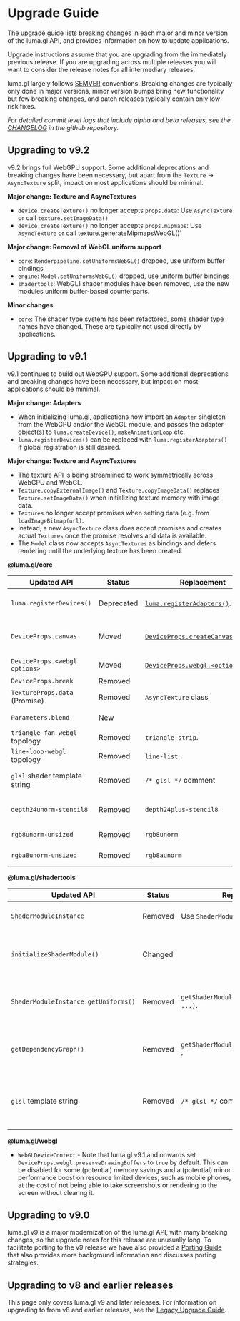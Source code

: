 # Upgrade Guide

The upgrade guide lists breaking changes in each major and minor version of the luma.gl API, and provides information on how to update applications.

Upgrade instructions assume that you are upgrading from the immediately previous release.
If you are upgrading across multiple releases you will want to consider the release notes for all
intermediary releases.

luma.gl largely follows [SEMVER](https://semver.org) conventions. Breaking changes are typically only done in major versions, minor version bumps bring new functionality but few breaking changes, and patch releases typically contain only low-risk fixes.

*For detailed commit level logs that include alpha and beta releases, see the [CHANGELOG](https://github.com/visgl/luma.gl/blob/master/CHANGELOG.md) in the github repository.*

## Upgrading to v9.2

v9.2 brings full WebGPU support. Some additional deprecations and breaking changes have been necessary, but apart from the `Texture` -> `AsyncTexture` split, impact on most applications should be minimal. 

**Major change: Texture and AsyncTextures**
- `device.createTexture()` no longer accepts `props.data`: Use `AsyncTexture` or call `texture.setImageData()`
- `device.createTexture()` no longer accepts `props.mipmaps`: Use `AsyncTexture` or call texture.generateMipmapsWebGL()`

**Major change: Removal of WebGL uniform support**
- `core`: `Renderpipeline.setUniformsWebGL()` dropped, use uniform buffer bindings
- `engine`: `Model.setUniformsWebGL()` dropped, use uniform buffer bindings
- `shadertools`: WebGL1 shader modules have been removed, use the new modules uniform buffer-based counterparts.

**Minor changes**
- `core`: The shader type system has been refactored, some shader type names have changed. These are typically not used directly by applications.

## Upgrading to v9.1

v9.1 continues to build out WebGPU support. Some additional deprecations and breaking changes have been necessary, but impact on most applications should be minimal.

**Major change: Adapters**

- When initializing luma.gl, applications now import an `Adapter` singleton from the WebGPU and/or the WebGL module, and passes the adapter object(s) to `luma.createDevice()`, `makeAnimationLoop` etc. 
- `luma.registerDevices()` can be replaced with `luma.registerAdapters()` if global registration is still desired.

**Major change: Texture and AsyncTextures**

- The texture API is being streamlined to work symmetrically across WebGPU and WebGL.
- `Texture.copyExternalImage()` and `Texture.copyImageData()` replaces `Texture.setImageData()` when initializing texture memory with image data.
- `Textures` no longer accept promises when setting data (e.g. from `loadImageBitmap(url)`. 
- Instead, a new `AsyncTexture` class does accept promises and creates actual `Textures` once the promise resolves and data is available.
- The `Model` class now accepts `AsyncTextures` as bindings and defers rendering until the underlying texture has been created.

**@luma.gl/core**

| Updated API                   | Status     | Replacement                                  | Comment                                                         |
| ----------------------------- | ---------- | -------------------------------------------- | --------------------------------------------------------------- |
| `luma.registerDevices()`      | Deprecated | [`luma.registerAdapters()`][adapters].       | Adapters provide a cleaner way to work with GPU backends.       |
| `DeviceProps.canvas`          | Moved      | [`DeviceProps.createCanvasContext`][canvas]. | Move canvas related props to `props.createCanvasContext: {}`.   |
| `DeviceProps.<webgl options>` | Moved      | [`DeviceProps.webgl.<options>`][webgl].      | Move canvas related props to `props.webgl: {}`.                 |
| `DeviceProps.break`           | Removed    |                                              | Use an alterative [debugger][debugging]                         |
| `TextureProps.data` (Promise) | Removed    | `AsyncTexture` class                         | `Texture` no longer accept promises. Use `AsyncTexture`         |
| `Parameters.blend`            | New        |                                              | Explicit activation of color blending                           |
| `triangle-fan-webgl` topology | Removed    | `triangle-strip`.                            | Reorganize your geometries                                      |
| `line-loop-webgl` topology    | Removed    | `line-list`.                                 | Reorganize your geometries                                      |
| `glsl` shader template string | Removed    | `/* glsl */` comment                         | Enable syntax highlighting in vscode using before shader string |
| `depth24unorm-stencil8`       | Removed    | `depth24plus-stencil8`                       | The `TextureFormat` was dropped from the WebGPU spec            |
| `rgb8unorm-unsized`           | Removed    | `rgb8unorm`                                  | Drop support for unsized WebGL1 `TextureFormat`                 |
| `rgba8unorm-unsized`          | Removed    | `rgb8aunorm`                                 | Drop support for unsized WebGL1 `TextureFormat`                 |

[adapters]: /docs/api-reference/core/luma#lumaregisteradapters
[canvas]: /docs/api-reference/core/canvas-context#canvascontextprops
[webgl]: https://developer.mozilla.org/en-US/docs/Web/API/HTMLCanvasElement/getContext#contextattributes
[debugging]: /docs/developer-guide/debugging

**@luma.gl/shadertools**

| Updated API                          | Status  | Replacement                             | Comment                                            |
| ------------------------------------ | ------- | --------------------------------------- | -------------------------------------------------- |
| `ShaderModuleInstance`               | Removed | Use `ShaderModule` instead.             | Type has been removed.                             |
| `initializeShaderModule()`           | Changed |                                         | Initializes the original shader module object      |
| `ShaderModuleInstance.getUniforms()` | Removed | `getShaderModuleUniforms(module, ...)`. | Interact directly with the shader module           |
| `getDependencyGraph()`               | Removed | `getShaderModuleDependencies(module)` . | Interact directly with the shader module           |
| `glsl` template string               | Removed | `/* glsl */` comment                    | Enable syntax highlighting in vscode using comment |

**@luma.gl/webgl**

- `WebGLDeviceContext` - Note that luma.gl v9.1 and onwards set `DeviceProps.webgl.preserveDrawingBuffers` to `true` by default. This can be disabled for some (potential) memory savings and a (potential) minor performance boost on resource limited devices, such as mobile phones, at the cost of not being able to take screenshots or rendering to the screen without clearing it.

## Upgrading to v9.0

luma.gl v9 is a major modernization of the luma.gl API, with many breaking changes, so the upgrade notes for this release are unusually long. To facilitate porting to the v9 release we have also provided a
[Porting Guide](/docs/legacy/porting-guide) that also provides more background information and discusses porting strategies.

## Upgrading to v8 and earlier releases

This page only covers luma.gl v9 and later releases. 
For information on upgrading to from v8 and earlier releases, see the [Legacy Upgrade Guide](/docs/legacy/legacy-upgrade-guide).
